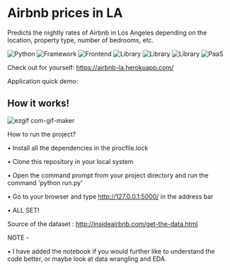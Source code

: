 # Airbnb prices in LA

Predicts the nightly rates of Airbnb in Los Angeles depending on the location, property type, number of bedrooms, etc.

![Python](https://img.shields.io/badge/Python-3.8-blueviolet)
![Framework](https://img.shields.io/badge/Framework-Flask-red)
![Frontend](https://img.shields.io/badge/Frontend-Plotly_Dash-green)
![Library](https://img.shields.io/badge/Library-pandas-yellow)
![Library](https://img.shields.io/badge/Library-scikit_learn-purple)
![Library](https://img.shields.io/badge/Library-NLTK-lightblue)
![PaaS](https://img.shields.io/badge/Paas-Heroku-fcba03)

Check out for yourself: https://airbnb-la.herokuapp.com/

Application quick demo: 

## How it works!
![ezgif com-gif-maker](https://user-images.githubusercontent.com/67918990/101460122-2b5cfa00-3907-11eb-8892-3adb0edd9d50.gif)

How to run the project?

• Install all the dependencies in the procfile.lock 

• Clone this repository in your local system

• Open the command prompt from your project directory and run the command 'python run.py'

• Go to your browser and type http://127.0.0.1:5000/ in the address bar

• ALL SET! 

Source of the dataset : http://insideairbnb.com/get-the-data.html

NOTE - 

• I have added the notebook if you would further like to understand the code better, or maybe look at data wrangling and EDA. 
